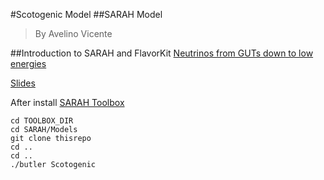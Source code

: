 #Scotogenic Model
##SARAH Model
> By Avelino Vicente

##Introduction to SARAH and FlavorKit 
[Neutrinos from GUTs down to low energies](http://indico.universe-cluster.de/indico/conferenceDisplay.py?confId=3433)

[Slides](https://github.com/restrepo/Scotogenic/blob/master/session.pdf)

After install [SARAH Toolbox](https://sarah.hepforge.org/Toolbox.html)
```
cd TOOLBOX_DIR
cd SARAH/Models
git clone thisrepo
cd ..
cd ..
./butler Scotogenic
```
